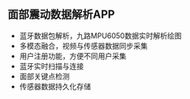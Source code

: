 ## 面部震动数据解析APP

- 蓝牙数据包解析，九路MPU6050数据实时解析绘图
- 多模态融合，视频与传感器数据同步采集
- 用户注册功能，方便不同用户采集
- 蓝牙实时扫描与连接
- 面部关键点检测
- 传感器数据持久化存储
